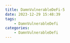 ```yaml
---
title: DamnVulnerableDeFi-5
date: 2023-12-29 15:48:39
tags:
    - DamnVulnerableDefi
categories: 
    - DamnVulnerableDefi
---
```


